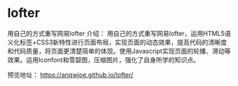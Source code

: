 # lofter
用自己的方式重写网易lofter
介绍： 用自己的方式重写网易lofter，运用HTML5语义化标签+CSS3新特性进行页面布局，实现页面的动态效果，提高代码的清晰度和代码质量，将页面更清楚简单的体现。使用Javascript实现页面的轮播、滑动等效果。运用Iconfont和雪碧图，压缩图片，强化了自身所学的知识点。

预览地址：
https://anqwjoe.github.io/lofter/
